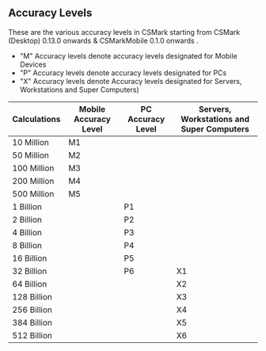 ## Accuracy Levels

These are the various accuracy levels in CSMark starting from CSMark (Desktop) 0.13.0 onwards & CSMarkMobile 0.1.0 onwards .

* "M" Accuracy levels denote accuracy levels designated for Mobile Devices
* "P" Accuracy levels denote accuracy levels designated for PCs
* "X" Accuracy levels denote Accuracy levels designated for Servers, Workstations and Super Computers)

| Calculations | Mobile Accuracy Level | PC Accuracy Level | Servers, Workstations and Super Computers  |
|--------------|-----------------------|-------------------|---|
| 10 Million   |M1                      |                |     |
| 50 Million | M2                      |                   |   |   
| 100 Million  | M3                    |                   |   |   
| 200 Million  | M4                    |                   |   |   
| 500 Million  | M5                    |                   |   |   
| 1 Billion    |                        | P1                |   |   
| 2 Billion    |                        | P2                |   |   
| 4 Billion    |                         | P3                |   |   
| 8 Billion    |                       | P4                |   |   
| 16 Billion   |                       | P5                |   |   
| 32 Billion   |                       | P6                    | X1  |   
| 64 Billion   |                       |                   |  X2 |   
| 128 Billion   |                       |                   |  X3 |   
| 256 Billion   |                       |                   | X4  |   
| 384 Billion   |                       |                   | X5  |   
| 512 Billion   |                       |                   | X6  |   
